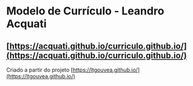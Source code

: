 # Modelo de Currículo - Leandro Acquati

## [https://acquati.github.io/curriculo.github.io/](https://acquati.github.io/curriculo.github.io/)

Criado a partir do projeto [https://ltgouvea.github.io/](https://ltgouvea.github.io/)
